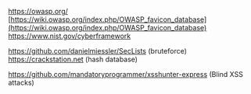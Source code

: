 https://owasp.org/
[https://wiki.owasp.org/index.php/OWASP_favicon_database](https://wiki.owasp.org/index.php/OWASP_favicon_database)
https://www.nist.gov/cyberframework


https://github.com/danielmiessler/SecLists (bruteforce)
https://crackstation.net (hash database)

https://github.com/mandatoryprogrammer/xsshunter-express (Blind XSS attacks)